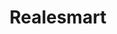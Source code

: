 ---
title: "Realesmart"
description: "Realesmart is a tool for calculating your potential return when you invest in a property. I built the frontend of this app in React. The main challenge was the complexity of the calculator form, as many fields were interdependent on each other. I used redux-form to simplify this. Realesmart was my first project working as the only frontend developer."
slug: "https://www.addressfinder.co.nz"
primaryImage: './primary-image.png'
---